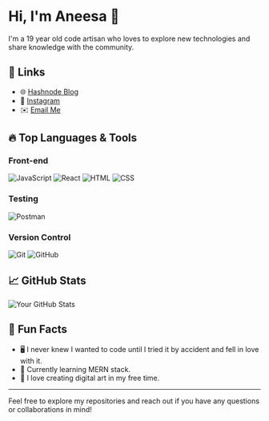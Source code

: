 
# Hi, I'm Aneesa 👋

 I'm a 19 year old code artisan who loves to explore new technologies and share knowledge with the community.

## 🔗 Links

- 🌐 [Hashnode Blog](https://codewithaneesa.hashnode.dev/)
- 📸 [Instagram](https://instagram.com/_aneesa.04)
- ✉️ [Email Me](mailto:aneesafatima238@gmail.com)

## 🔥 Top Languages & Tools

### Front-end
![JavaScript](https://img.shields.io/badge/JavaScript-323330?style=for-the-badge&logo=javascript&logoColor=F7DF1E)
![React](https://img.shields.io/badge/React-20232A?style=for-the-badge&logo=react&logoColor=61DAFB)
![HTML](https://img.shields.io/badge/HTML5-E34F26?style=for-the-badge&logo=html5&logoColor=white)
![CSS](https://img.shields.io/badge/CSS3-1572B6?style=for-the-badge&logo=css3&logoColor=white)

### Testing
![Postman](https://img.shields.io/badge/Postman-FF6C37?style=for-the-badge&logo=postman&logoColor=white)

### Version Control
![Git](https://img.shields.io/badge/Git-F05032?style=for-the-badge&logo=git&logoColor=white)
![GitHub](https://img.shields.io/badge/GitHub-181717?style=for-the-badge&logo=github&logoColor=white)

## 📈 GitHub Stats

![Your GitHub Stats](https://github-readme-stats.vercel.app/api?username=aneesa04&show_icons=true&theme=default)

## 🌟 Fun Facts

- 🖥️ I never knew I wanted to code until I tried it by accident and fell in love with it.
- 🌱 Currently learning MERN stack.
- 🎨 I love creating digital art in my free time.


---

Feel free to explore my repositories and reach out if you have any questions or collaborations in mind!
